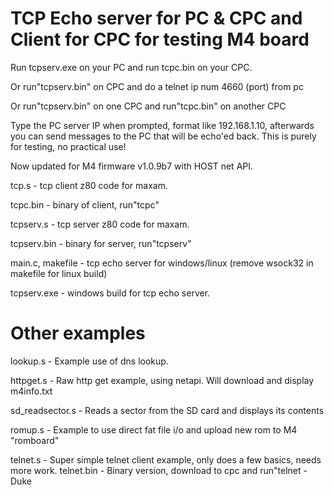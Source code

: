 TCP Echo server for PC & CPC and Client for CPC for testing M4 board
====================================================================


Run tcpserv.exe on your PC and run tcpc.bin on your CPC.

Or run"tcpserv.bin" on CPC and do a telnet ip num 4660 (port) from pc 

Or run"tcpserv.bin" on one CPC and run"tcpc.bin" on another CPC

Type the PC server IP when prompted, format like 192.168.1.10, afterwards you can send messages to the PC that will be echo'ed back.
This is purely for testing, no practical use!

Now updated for M4 firmware v1.0.9b7 with HOST net API.

tcp.s       - tcp client z80 code for maxam.


tcpc.bin    - binary of client, run"tcpc"


tcpserv.s   - tcp server z80 code for maxam.


tcpserv.bin - binary for server, run"tcpserv"

main.c, makefile - tcp echo server for windows/linux  (remove wsock32 in makefile for linux build)


tcpserv.exe - windows build for tcp echo server.


Other examples
==============

lookup.s    - Example use of dns lookup.

httpget.s   - Raw http get example, using netapi. Will download and display m4info.txt

sd_readsector.s - Reads a sector from the SD card and displays its contents

romup.s     - Example to use direct fat file i/o and upload new rom to M4 "romboard"

telnet.s    - Super simple telnet client example, only does a few basics, needs more work.
telnet.bin  - Binary version, download to cpc and run"telnet
-Duke
